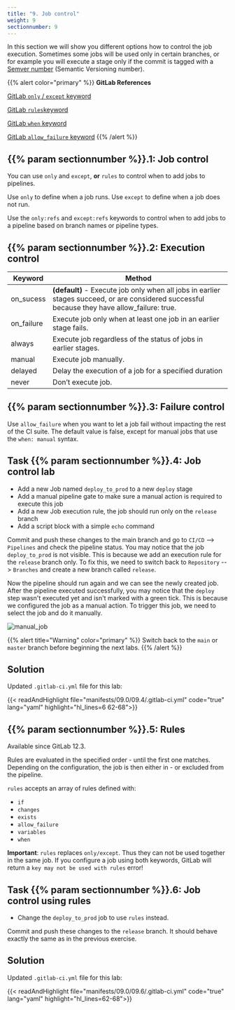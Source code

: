 ```yaml
---
title: "9. Job control"
weight: 9
sectionnumber: 9
---
```


In this section we will show you different options how to control the job execution. Sometimes some jobs will be used only in certain branches, or for example you will execute a stage only if the commit is tagged with a [Semver number](https://semver.org/) (Semantic Versioning number).


{{% alert color="primary" %}}
**GitLab References**

[GitLab `only` / `except` keyword](https://docs.gitlab.com/ee/ci/yaml/README.html#only--except)

[GitLab `rules`keyword](https://docs.gitlab.com/ee/ci/yaml/index.html#rules)

[GitLab `when` keyword](https://docs.gitlab.com/ee/ci/yaml/README.html#when)

[GitLab `allow_failure` keyword](https://docs.gitlab.com/ee/ci/yaml/README.html#allow_failure)
{{% /alert %}}


## {{% param sectionnumber %}}.1: Job control

You can use `only` and `except`, **or** `rules` to control when to add jobs to pipelines.

Use `only` to define when a job runs.
Use `except` to define when a job does not run.

Use the `only:refs` and `except:refs` keywords to control when to add jobs to a pipeline based on branch names or pipeline types.


## {{% param sectionnumber %}}.2: Execution control

| Keyword    | Method                                                                                                                                    |
|------------|-------------------------------------------------------------------------------------------------------------------------------------------|
| on_sucess  | **(default)** - Execute job only when all jobs in earlier stages succeed, or are considered successful because they have allow_failure: true. |
| on_failure | Execute job only when at least one job in an earlier stage fails.                                                                         |
| always     | Execute job regardless of the status of jobs in earlier stages.                                                                           |
| manual     | Execute job manually.                                                                                                                     |
| delayed    | Delay the execution of a job for a specified duration                                                                                     |
| never      | Don’t execute job.                                                                                                                        |


## {{% param sectionnumber %}}.3: Failure control

Use `allow_failure` when you want to let a job fail without impacting the rest of the CI suite. The default value is false, except for manual jobs that use the `when: manual` syntax.


## Task {{% param sectionnumber %}}.4: Job control lab

* Add a new Job named `deploy_to_prod` to a new `deploy` stage
* Add a manual pipeline gate to make sure a manual action is required to execute this job
* Add a new Job execution rule, the job should run only on the `release` branch
* Add a script block with a simple `echo` command

Commit and push these changes to the main branch and go to `CI/CD` --> `Pipelines` and check the pipeline status. You may notice that the job `deploy_to_prod` is not visible. This is because we add an execution rule for the `release` branch only. To fix this, we need to switch back to `Repository` --> `Branches` and create a new branch called `release`.

Now the pipeline should run again and we can see the newly created job. After the pipeline executed successfully, you may notice that the `deploy` step wasn't executed yet and isn't marked with a green tick. This is because we configured the job as a manual action. To trigger this job, we need to select the job and do it manually.

![manual_job](../manual_trigger.png)

{{% alert title="Warning" color="primary" %}}
Switch back to the `main` or `master` branch before beginning the next labs.
{{% /alert %}}


## Solution

Updated `.gitlab-ci.yml` file for this lab:


{{< readAndHighlight file="manifests/09.0/09.4/.gitlab-ci.yml" code="true" lang="yaml" highlight="hl_lines=6 62-68">}}



## {{% param sectionnumber %}}.5: Rules

Available since GitLab 12.3.

Rules are evaluated in the specified order - until the first one matches. Depending on the configuration, the job is then either in - or excluded from the pipeline.

`rules` accepts an array of rules defined with:

* `if`
* `changes`
* `exists`
* `allow_failure`
* `variables`
* `when`

**Important**: `rules` replaces `only/except`. Thus they can not be used together in the same job. If you configure a job using both keywords, GitLab will return a `key may not be used with rules` error!


## Task {{% param sectionnumber %}}.6: Job control using rules

* Change the `deploy_to_prod` job to use `rules` instead.

Commit and push these changes to the `release` branch. It should behave exactly the same as in the previous exercise.


## Solution

Updated `.gitlab-ci.yml` file for this lab:


{{< readAndHighlight file="manifests/09.0/09.6/.gitlab-ci.yml" code="true" lang="yaml" highlight="hl_lines=62-68">}}

